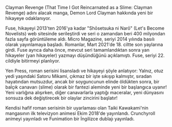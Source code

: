<p>Clayman Revenge (That Time I Got Reincarnated as a Slime: Clayman Revenge) adını alacak manga, Demon Lord Clayman hakkında yeni bir hikayeye odaklanıyor.</p>

 <p className="pt-3">Fuse, hikayeyi 2013'ten 2016'ya kadar "Shōsetsuka ni Narō" (Let's Become Novelists) web sitesinde serileştirdi ve seri o zamandan beri 400 milyondan fazla sayfa görüntüleme aldı. Micro Magazine, seriyi 2014 yılında basılı olarak yayınlamaya başladı. Romanlar, Mart 2021'de 18. ciltte son yaylarına girdi. Fuse ayrıca daha önce, mevcut seri tamamlandıktan sonra yan hikayeler (yan hikayeler) yazmayı düşündüğünü açıklamıştı. Fuse, seriyi 22. cildiyle bitirmeyi planlıyor.</p>
 
 <p className="pt-5">Yen Press, roman serisini lisansladı ve hikayeyi şöyle anlatıyor: Yalnız, otuz yedi yaşındaki Satoru Mikami, çıkmaz bir işte sıkışıp kalmıştır, sıradan hayatından mutsuzdur, ancak bir soyguncunun elinde öldükten sonra, bir balçık canavarı (slime) olarak bir fantezi aleminde yeni bir başlangıca uyanır! Yeni varlığına alışırken, diğer canavarlarla yaptığı maceralar, yeni dünyasını sonsuza dek değiştirecek bir olaylar zincirini başlatır!</p>
 
<p className="pt-6">Kendisi hafif roman serisinin bir uyarlaması olan Taiki Kawakami'nin mangasının ilk televizyon animesi Ekim 2018'de yayınlandı. Crunchyroll animeyi yayınladı ve Funimation bir İngilizce dublajı yayınladı.</p>
